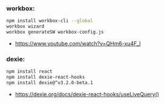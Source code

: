 ### workbox:
```sh
npm install workbox-cli --global
workbox wizard
workbox generateSW workbox-config.js
```
- https://www.youtube.com/watch?v=QHm6-xu4F_I



### dexie:
```sh
npm install react
npm install dexie-react-hooks
npm install dexie@^v3.2.0-beta.1
```
- https://dexie.org/docs/dexie-react-hooks/useLiveQuery()
